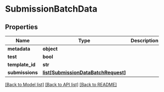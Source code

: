 # SubmissionBatchData

## Properties
Name | Type | Description | Notes
------------ | ------------- | ------------- | -------------
**metadata** | **object** |  | [optional] 
**test** | **bool** |  | [optional] 
**template_id** | **str** |  | [optional] 
**submissions** | [**list[SubmissionDataBatchRequest]**](SubmissionDataBatchRequest.md) |  | 

[[Back to Model list]](../README.md#documentation-for-models) [[Back to API list]](../README.md#documentation-for-api-endpoints) [[Back to README]](../README.md)


